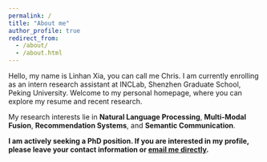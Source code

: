 ```yaml
---
permalink: /
title: "About me"
author_profile: true
redirect_from: 
  - /about/
  - /about.html
---
```


Hello, my name is Linhan Xia, you can call me Chris. I am currently enrolling as an intern research assistant at INCLab, Shenzhen Graduate School, Peking University. Welcome to my personal homepage, where you can explore my resume and recent research. 

My research interests lie in **Natural Language Processing**, **Multi-Modal Fusion**, **Recommendation Systems**, and **Semantic Communication**. 


**I am actively seeking a PhD position. If you are interested in my profile, please leave your contact information or [email me directly](mailto:linhanxia@outlook.com).**
